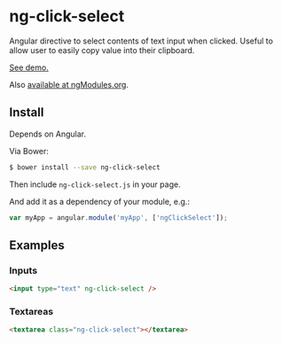 ng-click-select
===============

Angular directive to select contents of text input when clicked.
Useful to allow user to easily copy value into their clipboard.

[See demo.](https://rawgithub.com/AndersDJohnson/ng-click-select/tree/v1.x/index.html)


Also [available at ngModules.org](http://ngmodules.org/modules/ng-click-select).

## Install

Depends on Angular.

Via Bower:

```sh
$ bower install --save ng-click-select
```

Then include `ng-click-select.js` in your page.

And add it as a dependency of your module, e.g.:

```js
var myApp = angular.module('myApp', ['ngClickSelect']);
```

## Examples

### Inputs

```html
<input type="text" ng-click-select />
```

### Textareas

```html
<textarea class="ng-click-select"></textarea>
```
